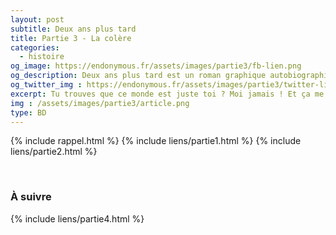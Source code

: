 ```yaml
---
layout: post
subtitle: Deux ans plus tard
title: Partie 3 - La colère
categories:
  - histoire
og_image: https://endonymous.fr/assets/images/partie3/fb-lien.png
og_description: Deux ans plus tard est un roman graphique autobiographique sur l'endométriose.
og_twitter_img : https://endonymous.fr/assets/images/partie3/twitter-lien.png
excerpt: Tu trouves que ce monde est juste toi ? Moi jamais ! Et ça me met terriblement en colère ! Viens t'énerver avec moi que je me sente moins seule en lisant la partie trois de Deux ans plus tard ! Grrr…
img : /assets/images/partie3/article.png
type: BD
---
```

{% include rappel.html %}
{% include liens/partie1.html %}
{% include liens/partie2.html %}

<img src="/assets/images/partie3/03- (1).png" alt="">
<img src="/assets/images/partie3/03- (2).png" alt="">
<img src="/assets/images/partie3/03- (3).png" alt="">
<img src="/assets/images/partie3/03- (4).png" alt="">
<img src="/assets/images/partie3/03- (5).png" alt="">
<img src="/assets/images/partie3/03- (6).png" alt="">
<img src="/assets/images/partie3/03- (7).png" alt="">
<img src="/assets/images/partie3/03- (8).png" alt="">
<img src="/assets/images/partie3/03- (9).png" alt="">
<img src="/assets/images/partie3/03- (10).png" alt="">
<img src="/assets/images/partie3/03- (11).png" alt="">
<img src="/assets/images/partie3/03- (12).png" alt="">
<img src="/assets/images/partie3/03- (13).png" alt="">
<img src="/assets/images/partie3/03- (14).png" alt="">
<img src="/assets/images/partie3/03- (15).png" alt="">
<img src="/assets/images/partie3/03- (16).png" alt="">
<img src="/assets/images/partie3/03- (17).png" alt="">
<img src="/assets/images/partie3/03- (18).png" alt="">
<img src="/assets/images/partie3/03- (19).png" alt="">
<img src="/assets/images/partie3/03- (20).png" alt="">
<img src="/assets/images/partie3/03- (21).png" alt="">
<img src="/assets/images/partie3/03- (22).png" alt="">
<img src="/assets/images/partie3/03- (23).png" alt="">

<h3>À suivre</h3>
{% include liens/partie4.html %}
